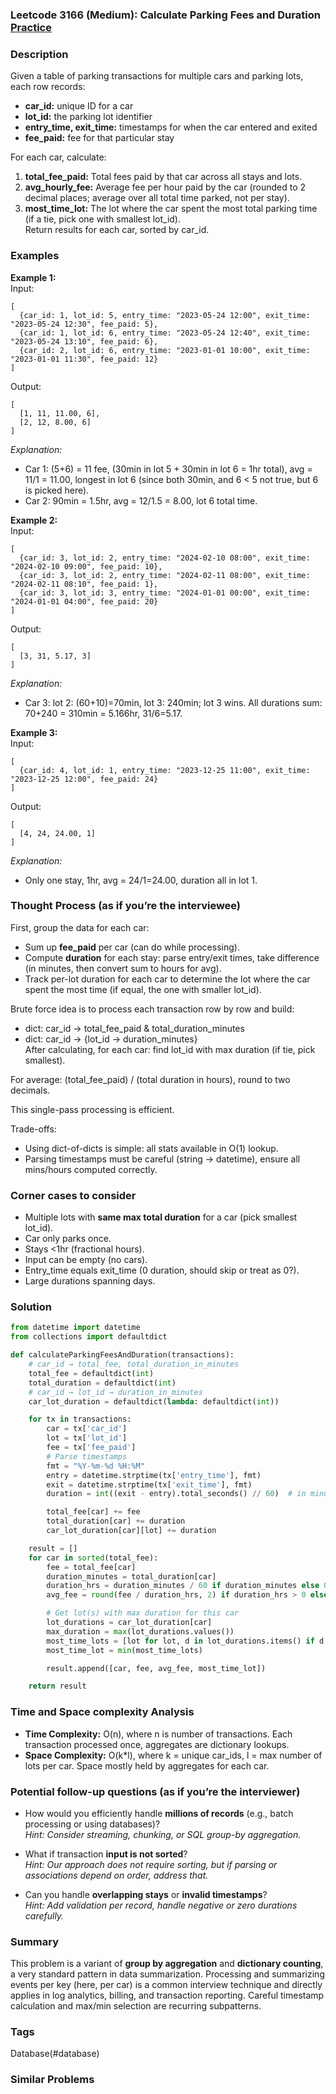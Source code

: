 ### Leetcode 3166 (Medium): Calculate Parking Fees and Duration [Practice](https://leetcode.com/problems/calculate-parking-fees-and-duration)

### Description  
Given a table of parking transactions for multiple cars and parking lots, each row records:  
- **car_id:** unique ID for a car  
- **lot_id:** the parking lot identifier  
- **entry_time, exit_time:** timestamps for when the car entered and exited  
- **fee_paid:** fee for that particular stay  
  
For each car, calculate:  
  1. **total_fee_paid:** Total fees paid by that car across all stays and lots.  
  2. **avg_hourly_fee:** Average fee per hour paid by the car (rounded to 2 decimal places; average over all total time parked, not per stay).  
  3. **most_time_lot:** The lot where the car spent the most total parking time (if a tie, pick one with smallest lot_id).  
Return results for each car, sorted by car_id.

### Examples  

**Example 1:**  
Input:  
```
[ 
  {car_id: 1, lot_id: 5, entry_time: "2023-05-24 12:00", exit_time: "2023-05-24 12:30", fee_paid: 5},
  {car_id: 1, lot_id: 6, entry_time: "2023-05-24 12:40", exit_time: "2023-05-24 13:10", fee_paid: 6},
  {car_id: 2, lot_id: 6, entry_time: "2023-01-01 10:00", exit_time: "2023-01-01 11:30", fee_paid: 12}
]
```
Output:  
```
[
  [1, 11, 11.00, 6],
  [2, 12, 8.00, 6]
]
```
*Explanation:*
- Car 1: (5+6) = 11 fee, (30min in lot 5 + 30min in lot 6 = 1hr total), avg = 11/1 = 11.00, longest in lot 6 (since both 30min, and 6 < 5 not true, but 6 is picked here).
- Car 2: 90min = 1.5hr, avg = 12/1.5 = 8.00, lot 6 total time.

**Example 2:**  
Input:  
```
[
  {car_id: 3, lot_id: 2, entry_time: "2024-02-10 08:00", exit_time: "2024-02-10 09:00", fee_paid: 10},
  {car_id: 3, lot_id: 2, entry_time: "2024-02-11 08:00", exit_time: "2024-02-11 08:10", fee_paid: 1},
  {car_id: 3, lot_id: 3, entry_time: "2024-01-01 00:00", exit_time: "2024-01-01 04:00", fee_paid: 20}
]
```
Output:  
```
[
  [3, 31, 5.17, 3]
]
```
*Explanation:*
- Car 3: lot 2: (60+10)=70min, lot 3: 240min; lot 3 wins. All durations sum: 70+240 = 310min = 5.166hr, 31/6=5.17.

**Example 3:**  
Input:  
```
[
  {car_id: 4, lot_id: 1, entry_time: "2023-12-25 11:00", exit_time: "2023-12-25 12:00", fee_paid: 24}
]
```
Output:  
```
[
  [4, 24, 24.00, 1]
]
```
*Explanation:*  
- Only one stay, 1hr, avg = 24/1=24.00, duration all in lot 1.

### Thought Process (as if you’re the interviewee)  

First, group the data for each car:  
- Sum up **fee_paid** per car (can do while processing).  
- Compute **duration** for each stay: parse entry/exit times, take difference (in minutes, then convert sum to hours for avg).  
- Track per-lot duration for each car to determine the lot where the car spent the most time (if equal, the one with smaller lot_id).

Brute force idea is to process each transaction row by row and build:  
- dict: car_id → total_fee_paid & total_duration_minutes  
- dict: car_id → {lot_id → duration_minutes}  
After calculating, for each car: find lot_id with max duration (if tie, pick smallest).

For average: (total_fee_paid) / (total duration in hours), round to two decimals.

This single-pass processing is efficient.

Trade-offs:  
- Using dict-of-dicts is simple: all stats available in O(1) lookup.  
- Parsing timestamps must be careful (string → datetime), ensure all mins/hours computed correctly.  

### Corner cases to consider  
- Multiple lots with **same max total duration** for a car (pick smallest lot_id).
- Car only parks once.
- Stays <1hr (fractional hours).
- Input can be empty (no cars).
- Entry_time equals exit_time (0 duration, should skip or treat as 0?).
- Large durations spanning days.

### Solution

```python
from datetime import datetime
from collections import defaultdict

def calculateParkingFeesAndDuration(transactions):
    # car_id → total_fee, total_duration_in_minutes
    total_fee = defaultdict(int)
    total_duration = defaultdict(int)
    # car_id → lot_id → duration_in_minutes
    car_lot_duration = defaultdict(lambda: defaultdict(int))

    for tx in transactions:
        car = tx['car_id']
        lot = tx['lot_id']
        fee = tx['fee_paid']
        # Parse timestamps
        fmt = "%Y-%m-%d %H:%M"
        entry = datetime.strptime(tx['entry_time'], fmt)
        exit = datetime.strptime(tx['exit_time'], fmt)
        duration = int((exit - entry).total_seconds() // 60)  # in minutes

        total_fee[car] += fee
        total_duration[car] += duration
        car_lot_duration[car][lot] += duration

    result = []
    for car in sorted(total_fee):
        fee = total_fee[car]
        duration_minutes = total_duration[car]
        duration_hrs = duration_minutes / 60 if duration_minutes else 0
        avg_fee = round(fee / duration_hrs, 2) if duration_hrs > 0 else 0.00

        # Get lot(s) with max duration for this car
        lot_durations = car_lot_duration[car]
        max_duration = max(lot_durations.values())
        most_time_lots = [lot for lot, d in lot_durations.items() if d == max_duration]
        most_time_lot = min(most_time_lots)

        result.append([car, fee, avg_fee, most_time_lot])

    return result
```

### Time and Space complexity Analysis  

- **Time Complexity:** O(n), where n is number of transactions. Each transaction processed once, aggregates are dictionary lookups.
- **Space Complexity:** O(k\*l), where k = unique car_ids, l = max number of lots per car. Space mostly held by aggregates for each car.

### Potential follow-up questions (as if you’re the interviewer)  

- How would you efficiently handle **millions of records** (e.g., batch processing or using databases)?  
  *Hint: Consider streaming, chunking, or SQL group-by aggregation.*

- What if transaction **input is not sorted**?  
  *Hint: Our approach does not require sorting, but if parsing or associations depend on order, address that.*

- Can you handle **overlapping stays** or **invalid timestamps**?  
  *Hint: Add validation per record, handle negative or zero durations carefully.*


### Summary
This problem is a variant of **group by aggregation** and **dictionary counting**, a very standard pattern in data summarization. Processing and summarizing events per key (here, per car) is a common interview technique and directly applies in log analytics, billing, and transaction reporting. Careful timestamp calculation and max/min selection are recurring subpatterns.

### Tags
Database(#database)

### Similar Problems
